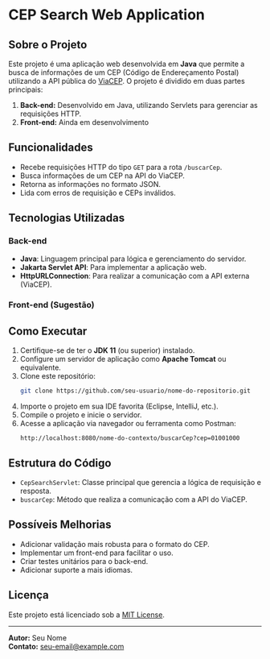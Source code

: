 # CEP Search Web Application

## Sobre o Projeto

Este projeto é uma aplicação web desenvolvida em **Java** que permite a busca de informações de um CEP (Código de Endereçamento Postal) utilizando a API pública do [ViaCEP](https://viacep.com.br/). O projeto é dividido em duas partes principais:

1. **Back-end:** Desenvolvido em Java, utilizando Servlets para gerenciar as requisições HTTP.
2. **Front-end:** Ainda em desenvolvimento

## Funcionalidades

- Recebe requisições HTTP do tipo `GET` para a rota `/buscarCep`.
- Busca informações de um CEP na API do ViaCEP.
- Retorna as informações no formato JSON.
- Lida com erros de requisição e CEPs inválidos.

## Tecnologias Utilizadas

### Back-end

- **Java**: Linguagem principal para lógica e gerenciamento do servidor.
- **Jakarta Servlet API**: Para implementar a aplicação web.
- **HttpURLConnection**: Para realizar a comunicação com a API externa (ViaCEP).

### Front-end (Sugestão)

## Como Executar

1. Certifique-se de ter o **JDK 11** (ou superior) instalado.
2. Configure um servidor de aplicação como **Apache Tomcat** ou equivalente.
3. Clone este repositório:
   ```bash
   git clone https://github.com/seu-usuario/nome-do-repositorio.git
   ```
4. Importe o projeto em sua IDE favorita (Eclipse, IntelliJ, etc.).
5. Compile o projeto e inicie o servidor.
6. Acesse a aplicação via navegador ou ferramenta como Postman:
   ```
   http://localhost:8080/nome-do-contexto/buscarCep?cep=01001000
   ```

## Estrutura do Código

- `CepSearchServlet`: Classe principal que gerencia a lógica de requisição e resposta.
- `buscarCep`: Método que realiza a comunicação com a API do ViaCEP.

## Possíveis Melhorias

- Adicionar validação mais robusta para o formato do CEP.
- Implementar um front-end para facilitar o uso.
- Criar testes unitários para o back-end.
- Adicionar suporte a mais idiomas.

## Licença

Este projeto está licenciado sob a [MIT License](LICENSE).

---

**Autor:** Seu Nome\
**Contato:** [seu-email@example.com](mailto\:seu-email@example.com)

